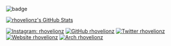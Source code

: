 ![badge](https://www.hackthebox.eu/badge/image/122977)

[![rhovelionz's GitHub Stats](https://github-readme-stats.vercel.app/api?username=rhovelionz&show_icons=true&theme=dracula)](https://github.com/rhovelionzrhovelionz)


[![Instagram: rhovelionz](https://img.shields.io/badge/instagram-%23E4405F.svg?&style=for-the-badge&logo=instagram&logoColor=white)](https://www.instagram.com/radivanhanief)
[![GitHub rhovelionz](https://img.shields.io/badge/github-%23000000.svg?&style=for-the-badge&logo=github)](https://github.com/rhovelionz)
[![Twitter rhovelionz](https://img.shields.io/badge/twitter-%231DA1F2.svg?&style=for-the-badge&logo=twitter&logoColor=white)](https://twitter.com/radivanh)
[![Website rhovelionz](https://img.shields.io/badge/website-000000?style=for-the-badge&logo=About.me&logoColor=white)](https://rhovelionz.github.io)
[![Arch rhovelionz](https://img.shields.io/badge/Arch_Linux-1793D1?style=for-the-badge&logo=arch-linux&logoColor=white)](https://rhovelionz.github.io)
